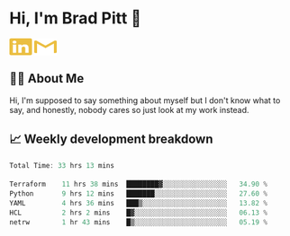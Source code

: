 # Hi, I'm Brad Pitt 👋


<a href="https://www.linkedin.com/in/mathias-mauraisin/" target="blank"><img align="center" src="./icons/linkedin.svg" alt="https://www.linkedin.com/in/mathias-mauraisin/" height="30" width="40" /></a>
<a href="mailto:mathias.mauraisin.pro@gmail.com" target="blank"><img align="center" src="./icons/gmail.svg" alt="redrew" height="30" width="40" /></a>




<!-- ![snap](images/Snap_dark.png?raw=true) -->
<!-- ![snap](images/Snap_dark_bg.png?raw=true) -->


<!-- [![My Skills](https://skillicons.dev/icons?i=c,cpp,html,css,js,ts,)](https://skillicons.dev) -->

## 🙋‍♂️&nbsp;About Me

Hi, I'm supposed to say something about myself but I don't know what to say, and honestly, nobody cares so just look at my work instead.

## 📈&nbsp;Weekly development breakdown

<!-- [![mamaurai's 42 stats](https://badge42.vercel.app/api/v2/cl1l4qz93000609l4yixitcl4/stats?cursusId=21&coalitionId=45)](https://github.com/JaeSeoKim/badge42) -->





<!--START_SECTION:waka-->

```rust
Total Time: 33 hrs 13 mins

Terraform    11 hrs 38 mins  ████████▓░░░░░░░░░░░░░░░░   34.90 %
Python       9 hrs 12 mins   ███████░░░░░░░░░░░░░░░░░░   27.60 %
YAML         4 hrs 36 mins   ███▒░░░░░░░░░░░░░░░░░░░░░   13.82 %
HCL          2 hrs 2 mins    █▓░░░░░░░░░░░░░░░░░░░░░░░   06.13 %
netrw        1 hr 43 mins    █▒░░░░░░░░░░░░░░░░░░░░░░░   05.19 %
```

<!--END_SECTION:waka-->


